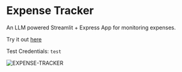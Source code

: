 
# Expense Tracker

An LLM powered Streamlit + Express App for monitoring expenses. 

Try it out [here](https://expense-tracker-st-app.fly.dev/)

Test Credentials: `test` 


![EXPENSE-TRACKER](https://github.com/alfarasjb/expense-tracking-thing-app/assets/72119101/9259ec9d-83ba-4cbc-8b39-65f9e705eae9)
